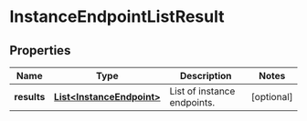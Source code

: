 # InstanceEndpointListResult

## Properties
Name | Type | Description | Notes
------------ | ------------- | ------------- | -------------
**results** | [**List&lt;InstanceEndpoint&gt;**](InstanceEndpoint.md) | List of instance endpoints. |  [optional]
